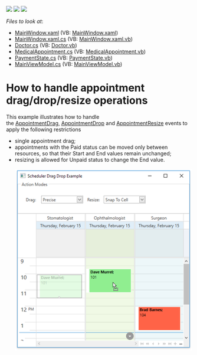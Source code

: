 <!-- default badges list -->
![](https://img.shields.io/endpoint?url=https://codecentral.devexpress.com/api/v1/VersionRange/128655949/21.1.5%2B)
[![](https://img.shields.io/badge/Open_in_DevExpress_Support_Center-FF7200?style=flat-square&logo=DevExpress&logoColor=white)](https://supportcenter.devexpress.com/ticket/details/T605963)
[![](https://img.shields.io/badge/📖_How_to_use_DevExpress_Examples-e9f6fc?style=flat-square)](https://docs.devexpress.com/GeneralInformation/403183)
<!-- default badges end -->
<!-- default file list -->
*Files to look at*:

* [MainWindow.xaml](./CS/SchedulerDragDropResizeExample/MainWindow.xaml) (VB: [MainWindow.xaml](./VB/SchedulerDragDropResizeExample/MainWindow.xaml))
* [MainWindow.xaml.cs](./CS/SchedulerDragDropResizeExample/MainWindow.xaml.cs) (VB: [MainWindow.xaml.vb](./VB/SchedulerDragDropResizeExample/MainWindow.xaml.vb))
* [Doctor.cs](./CS/SchedulerDragDropResizeExample/Models/Doctor.cs) (VB: [Doctor.vb](./VB/SchedulerDragDropResizeExample/Models/Doctor.vb))
* [MedicalAppointment.cs](./CS/SchedulerDragDropResizeExample/Models/MedicalAppointment.cs) (VB: [MedicalAppointment.vb](./VB/SchedulerDragDropResizeExample/Models/MedicalAppointment.vb))
* [PaymentState.cs](./CS/SchedulerDragDropResizeExample/Models/PaymentState.cs) (VB: [PaymentState.vb](./VB/SchedulerDragDropResizeExample/Models/PaymentState.vb))
* [MainViewModel.cs](./CS/SchedulerDragDropResizeExample/ViewModel/MainViewModel.cs) (VB: [MainViewModel.vb](./VB/SchedulerDragDropResizeExample/ViewModel/MainViewModel.vb))
<!-- default file list end -->
# How to handle appointment drag/drop/resize operations


This example illustrates how to handle the <a href="http://help.devexpress.com/#WPF/DevExpressXpfSchedulingSchedulerControl_AppointmentDragtopic">AppointmentDrag</a>, <a href="http://help.devexpress.com/#WPF/DevExpressXpfSchedulingSchedulerControl_AppointmentDroptopic">AppointmentDrop</a> and <a href="http://help.devexpress.com/#WPF/DevExpressXpfSchedulingSchedulerControl_AppointmentResizetopic">AppointmentResize</a> events to apply the following restrictions

* single appointment drag;
* appointments with the Paid status can be moved only between resources, so that their Start and End values remain unchanged;
* resizing is allowed for Unpaid status to change the End value.<br><br><img src="https://raw.githubusercontent.com/DevExpress-Examples/how-to-handle-appointment-drag-drop-resize-operations-t605963/17.2.3+/media/6c8e0768-1495-4642-810f-7d88747475d7.png"><br><br>

<br/>


